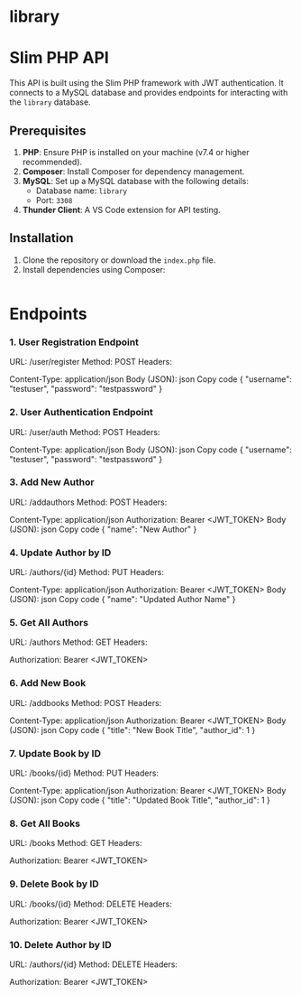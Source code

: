 # library

# Slim PHP API

This API is built using the Slim PHP framework with JWT authentication. It connects to a MySQL database and provides endpoints for interacting with the `library` database.

## Prerequisites

1. **PHP**: Ensure PHP is installed on your machine (v7.4 or higher recommended).
2. **Composer**: Install Composer for dependency management.
3. **MySQL**: Set up a MySQL database with the following details:
   - Database name: `library`
   - Port: `3308`
4. **Thunder Client**: A VS Code extension for API testing.

## Installation

1. Clone the repository or download the `index.php` file.
2. Install dependencies using Composer:
   ```bash

# Endpoints

### 1. User Registration Endpoint
URL: /user/register
Method: POST
Headers:

Content-Type: application/json
Body (JSON):
json
Copy code
{
  "username": "testuser",
  "password": "testpassword"
}

### 2. User Authentication Endpoint
URL: /user/auth
Method: POST
Headers:

Content-Type: application/json
Body (JSON):
json
Copy code
{
  "username": "testuser",
  "password": "testpassword"
}

### 3. Add New Author
URL: /addauthors
Method: POST
Headers:

Content-Type: application/json
Authorization: Bearer <JWT_TOKEN>
Body (JSON):
json
Copy code
{
  "name": "New Author"
}

### 4. Update Author by ID
URL: /authors/{id}
Method: PUT
Headers:

Content-Type: application/json
Authorization: Bearer <JWT_TOKEN>
Body (JSON):
json
Copy code
{
  "name": "Updated Author Name"
}

### 5. Get All Authors
URL: /authors
Method: GET
Headers:

Authorization: Bearer <JWT_TOKEN>

### 6. Add New Book
URL: /addbooks
Method: POST
Headers:

Content-Type: application/json
Authorization: Bearer <JWT_TOKEN>
Body (JSON):
json
Copy code
{
  "title": "New Book Title",
  "author_id": 1
}

### 7. Update Book by ID
URL: /books/{id}
Method: PUT
Headers:

Content-Type: application/json
Authorization: Bearer <JWT_TOKEN>
Body (JSON):
json
Copy code
{
  "title": "Updated Book Title",
  "author_id": 1
}

### 8. Get All Books
URL: /books
Method: GET
Headers:

Authorization: Bearer <JWT_TOKEN>

### 9. Delete Book by ID
URL: /books/{id}
Method: DELETE
Headers:

Authorization: Bearer <JWT_TOKEN>

### 10. Delete Author by ID
URL: /authors/{id}
Method: DELETE
Headers:

Authorization: Bearer <JWT_TOKEN>

